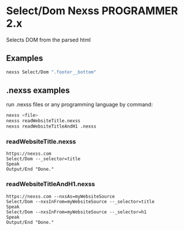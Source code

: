 # Select/Dom Nexss PROGRAMMER 2.x

Selects DOM from the parsed html

## Examples

```sh
nexss Select/Dom ".footer__bottom"
```

## .nexss examples

run .nexss files or any programming language by command:

```sh
nexss <file>
nexss readWebsiteTitle.nexss
nexss readWebsiteTitleAndH1 .nexss
```

### readWebsiteTitle.nexss

```nexss
https://nexss.com
Select/Dom --_selector=title
Speak
Output/End "Done."
```

### readWebsiteTitleAndH1.nexss

```nexss
https://nexss.com --nxsAs=myWebsiteSource
Select/Dom --nxsInFrom=myWebsiteSource --_selector=title
Speak
Select/Dom --nxsInFrom=myWebsiteSource --_selector=h1
Speak
Output/End "Done."

```

